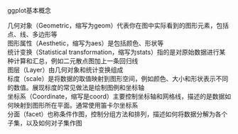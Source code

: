 ggplot基本概念

几何对象（Geometric，缩写为geom）代表你在图中实际看到的图形元素，包括点、线、多边形等   
图形属性（Aesthetic，缩写为aes）是包括颜色、形状等   
统计变换（Statistical transformation，缩写为stats）指的是对原始数据进行某种计算和汇总，例如二元散点图加上一条回归线   
图层（Layer）由几何对象和统计变换组成   
标度（scale）是将数据的取值映射到图形空间，例如颜色、大小和形状表示不同的数值。展现标度的常见做法是绘制图例和坐标轴   
坐标系（Coordinate，缩写是coord）主要控制坐标轴和网格线，描述的是数据如何映射到图形所在平面。通常使用笛卡尔坐标系   
分面（facet）也称条件作图，控制分组方法和排列，描述如何将数据分解为各个子集，以及如何对子集作图   
